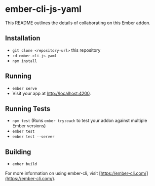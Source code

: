 # ember-cli-js-yaml

This README outlines the details of collaborating on this Ember addon.

## Installation

* `git clone <repository-url>` this repository
* `cd ember-cli-js-yaml`
* `npm install`

## Running

* `ember serve`
* Visit your app at [http://localhost:4200](http://localhost:4200).

## Running Tests

* `npm test` (Runs `ember try:each` to test your addon against multiple Ember versions)
* `ember test`
* `ember test --server`

## Building

* `ember build`

For more information on using ember-cli, visit [https://ember-cli.com/](https://ember-cli.com/).
